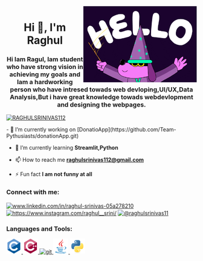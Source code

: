 <img align="right" alt="hello" width="300" src=https://github.com/RAGHULSRINIVAS112/RAGHULSRINIVAS112/blob/main/giphy.gif>
<h1 align="center">Hi 👋, I'm Raghul</h1>
<h3 align="center">Hi Iam Ragul, Iam student who have strong vision in achieving my goals
and Iam a hardworking person who have intresed towads web
devloping,UI/UX,Data Analysis,But i have great knowledge towads
webdevlopment and designing the webpages.</h3>
<p align="left"> <a href="https://github.com/ryo-ma/github-profile-trophy"><img src="https://github-profile-trophy.vercel.app/?username=RAGHULSRINIVAS112" alt="RAGHULSRINIVAS112" /></a> </p>
- 🔭 I’m currently working on [DonatioApp](https://github.com/Team-Pythusiasts/donationApp.git)

- 🌱 I’m currently learning **Streamlit,Python**

- 📫 How to reach me **raghulsrinivas112@gmail.com**

- ⚡ Fun fact **I am not funny at all**

<h3 align="left">Connect with me:</h3>
<p align="left">
<a href="https://linkedin.com/in/www.linkedin.com/in/raghul-srinivas-05a278210" target="blank"><img align="center" src="https://raw.githubusercontent.com/rahuldkjain/github-profile-readme-generator/master/src/images/icons/Social/linked-in-alt.svg" alt="www.linkedin.com/in/raghul-srinivas-05a278210" height="30" width="40" /></a>
<a href="https://instagram.com/https://www.instagram.com/raghul__srini/" target="blank"><img align="center" src="https://raw.githubusercontent.com/rahuldkjain/github-profile-readme-generator/master/src/images/icons/Social/instagram.svg" alt="https://www.instagram.com/raghul__srini/" height="30" width="40" /></a>
<a href="https://www.hackerrank.com/@raghulsrinivas11" target="blank"><img align="center" src="https://raw.githubusercontent.com/rahuldkjain/github-profile-readme-generator/master/src/images/icons/Social/hackerrank.svg" alt="@raghulsrinivas11" height="30" width="40" /></a>
</p>

<h3 align="left">Languages and Tools:</h3>
<p align="left"> <a href="https://www.cprogramming.com/" target="_blank"> <img src="https://raw.githubusercontent.com/devicons/devicon/master/icons/c/c-original.svg" alt="c" width="40" height="40"/> </a> <a href="https://www.w3schools.com/cpp/" target="_blank"> <img src="https://raw.githubusercontent.com/devicons/devicon/master/icons/cplusplus/cplusplus-original.svg" alt="cplusplus" width="40" height="40"/> </a> <a href="https://git-scm.com/" target="_blank"> <img src="https://www.vectorlogo.zone/logos/git-scm/git-scm-icon.svg" alt="git" width="40" height="40"/> </a> <a href="https://www.java.com" target="_blank"> <img src="https://raw.githubusercontent.com/devicons/devicon/master/icons/java/java-original.svg" alt="java" width="40" height="40"/> </a> <a href="https://www.python.org" target="_blank"> <img src="https://raw.githubusercontent.com/devicons/devicon/master/icons/python/python-original.svg" alt="python" width="40" height="40"/> </a> </p>
